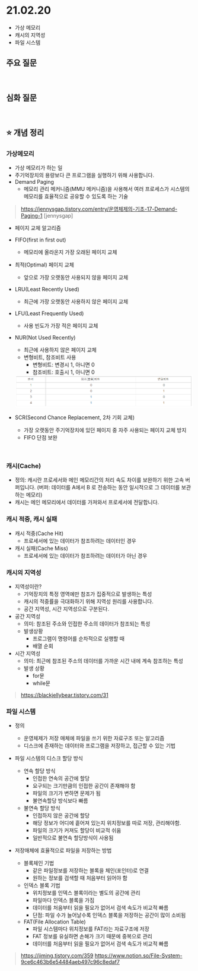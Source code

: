 # 21.02.20
* 가상 메모리
* 캐시의 지역성
* 파일 시스템

## 주요 질문

<br/>

## 심화 질문


<br/>

## ⭐ 개념 정리

### 가상메모리
* 가상 메모리가 하는 일
* 주기억장치의 용량보다 큰 프로그램을 실행하기 위해 사용합니다.
* Demand Paging
   * 메모리 관리 메커니즘(MMU 메커니즘)을 사용해서 여러 프로세스가 시스템의 메모리를 효율적으로 공유할 수 있도록 하는 기술

> https://jennysgap.tistory.com/entry/운영체제의-기초-17-Demand-Paging-1 [jennysgap]

* 페이지 교체 알고리즘
* FIFO(first in first out)
   * 메모리에 올라온지 가장 오래된 페이지 교체
* 최적(Optimal) 페이지 교체
   * 앞으로 가장 오랫동안 사용되지 않을 페이지 교체
* LRU(Least Recently Used)
   * 최근에 가장 오랫동안 사용하지 않은 페이지 교체
* LFU(Least Frequently Used)
   * 사용 빈도가 가장 적은 페이지 교체
* NUR(Not Used Recently)
   * 최근에 사용하지 않은 페이지 교체
   * 변형비트, 참조비트 사용
      * 변형비트: 변경시 1, 아니면 0
      * 참조비트: 호출시 1, 아니면 0

   <img src="images/NUR.png" width="600">

* SCR(Second Chance Replacement, 2차 기회 교체)
   * 가장 오랫동안 주기억장치에 있던 페이지 중 자주 사용되는 페이지 교체 방지
   * FIFO 단점 보완

<br/>

### 캐시(Cache)
* 정의: 캐시란 프로세서와 메인 메모리간의 처리 속도 차이를 보완하기 위한 고속 버퍼입니다.
(버퍼: 데이터를 A에서 B 로 전송하는 동안 일시적으로 그 데이터를 보관하는 메모리)
* 캐시는 메인 메모리에서 데이터를 가져와서 프로세서에 전달합니다.

### 캐시 적중, 캐시 실패
* 캐시 적중(Cache Hit)
   * 프로세서에 있는 데이터가 참조하려는 데이터인 경우
* 캐시 실패(Cache Miss)
   * 프로세서에 있는 데이터가 참조하려는 데이터가 아닌 경우

### 캐시의 지역성
* 지역성이란?
   * 기억장치의 특정 영역에만 참조가 집중적으로 발생하는 특성
   * 캐시의 적중률을 극대화하기 위해 지역성 원리를 사용합니다.
   * 공간 지역성, 시간 지역성으로 구분된다.
* 공간 지역성
   * 의미: 참조된 주소와 인접한 주소의 데이터가 참조되는 특성
   * 발생상황
      * 프로그램이 명령어를 순차적으로 실행할 때
      * 배열 순회
* 시간 지역성
   * 의미: 최근에 참조된 주소의 데이터를 가까운 시간 내에 계속 참조하는 특성
   * 발생 상황
      * for문
      * while문
>https://blackjellybear.tistory.com/31

### 파일 시스템
   * 정의
      * 운영체제가 저장 매체에 파일을 쓰기 위한 자료구조 또는 알고리즘
      * 디스크에 존재하는 데이터와 프로그램을 저장하고, 접근할 수 있는 기법
   * 파일 시스템의 디스크 할당 방식
      * 연속 할당 방식
         * 인접한 연속의 공간에 할당
         * 요구되는 크기만큼의 인접한 공간이 존재해야 함
         * 파일의 크기가 변하면 문제가 됨
         * 불연속할당 방식보다 빠름
      * 불연속 할당 방식
         * 인접하지 않은 공간에 할당
         * 해당 정보가 어디에 흩어져 있는지 위치정보를 따로 저장, 관리해야함.
         * 파일의 크기가 커져도 할당이 비교적 쉬움
         * 일반적으로 불연속 할당방식이 사용됨

   * 저장매체에 효율적으로 파일을 저장하는 방법
      * 블록체인 기법
         * 같은 파일정보를 저장하는 블록을 체인(포인터)로 연결
         * 원하는 정보를 검색할 때 처음부터 읽어야 함
      * 인덱스 블록 기법
         * 위치정보를 인덱스 블록이라는 별도의 공간에 관리
         * 파일마다 인덱스 블록을 가짐
         * 데이터를 처음부터 읽을 필요가 없어서 검색 속도가 비교적 빠름
         * 단점: 파일 수가 늘어날수록 인덱스 블록을 저장하는 공간이 많이 소비됨
      * FAT(File Allocation Table)
         * 파일 시스템마다 위치정보를 FAT라는 자료구조에 저장
         * FAT 정보를 유실하면 손해가 크기 때문에 중복으로 관리
         * 데이터를 처음부터 읽을 필요가 없어서 검색 속도가 비교적 빠름
>https://jiming.tistory.com/359
>https://www.notion.so/File-System-9ce6c463b6e54484aeb497c96c8edaf7

<br/>

